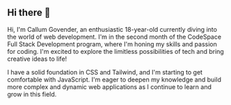 ## Hi there 👋

Hi, I'm Callum Govender, an enthusiastic 18-year-old currently diving into the world of web development. I'm in the second month of the CodeSpace Full Stack Development program, where I'm honing my skills and passion for coding. I'm excited to explore the limitless possibilities of tech and bring creative ideas to life!

I have a solid foundation in CSS and Tailwind, and I'm starting to get comfortable with JavaScript. I'm eager to deepen my knowledge and build more complex and dynamic web applications as I continue to learn and grow in this field.
